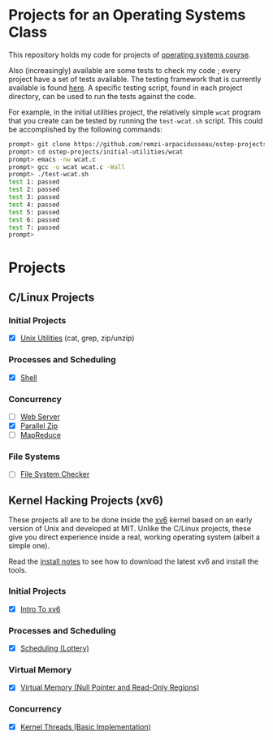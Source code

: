 # Projects for an Operating Systems Class

This repository holds my code for projects of [operating systems course](https://pages.cs.wisc.edu/~remzi/Classes/537/Spring2018/).

Also (increasingly) available are some tests to check my code ;
every project have a set of tests available. The testing framework that is
currently available is found [here](https://github.com/remzi-arpacidusseau/ostep-projects/tree/master/tester).
A specific testing script, found in each project directory, can be used to run
the tests against the code. 

For example, in the initial utilities project, the relatively simple `wcat`
program that you create can be tested by running the `test-wcat.sh` script.
This could be accomplished by the following commands:
```sh
prompt> git clone https://github.com/remzi-arpacidusseau/ostep-projects
prompt> cd ostep-projects/initial-utilities/wcat
prompt> emacs -nw wcat.c 
prompt> gcc -o wcat wcat.c -Wall 
prompt> ./test-wcat.sh
test 1: passed
test 2: passed
test 3: passed
test 4: passed
test 5: passed
test 6: passed
test 7: passed
prompt> 
```

# Projects

## C/Linux Projects

### Initial Projects

- [x]  [Unix Utilities](initial-utilities) (cat, grep, zip/unzip)

### Processes and Scheduling

- [x]  [Shell](processes-shell)

### Concurrency

- [ ]  [Web Server](concurrency-webserver)
- [x]  [Parallel Zip](concurrency-pzip)
- [ ]  [MapReduce](concurrency-mapreduce)

### File Systems

- [ ] [File System Checker](filesystems-checker)



## Kernel Hacking Projects (xv6)

These projects all are to be done inside the
[xv6](https://pdos.csail.mit.edu/6.828/2017/xv6.html) kernel based on an early
version of Unix and developed at MIT. Unlike the C/Linux projects, these give
you direct experience inside a real, working operating system (albeit a simple
one).

Read the [install notes](INSTALL-xv6.md) to see how to download the latest xv6 
and install the tools.

### Initial Projects

- [x] [Intro To xv6](initial-xv6)

### Processes and Scheduling

- [x] [Scheduling (Lottery)](scheduling-xv6-lottery)

### Virtual Memory

- [x] [Virtual Memory (Null Pointer and Read-Only Regions)](vm-xv6-intro)

### Concurrency

- [x] [Kernel Threads (Basic Implementation)](concurrency-xv6-threads)
